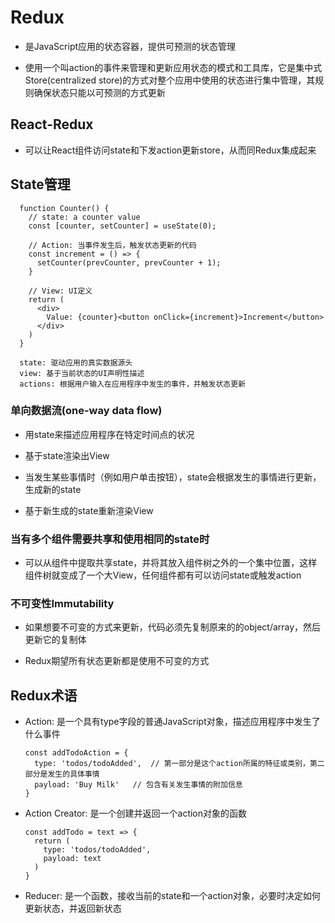 # Redux

- 是JavaScript应用的状态容器，提供可预测的状态管理

- 使用一个叫action的事件来管理和更新应用状态的模式和工具库，它是集中式Store(centralized store)的方式对整个应用中使用的状态进行集中管理，其规则确保状态只能以可预测的方式更新

## React-Redux

- 可以让React组件访问state和下发action更新store，从而同Redux集成起来

## State管理

      function Counter() {
        // state: a counter value
        const [counter, setCounter] = useState(0);

        // Action: 当事件发生后，触发状态更新的代码
        const increment = () => {
          setCounter(prevCounter, prevCounter + 1);
        }

        // View: UI定义
        return (
          <div>
            Value: {counter}<button onClick={increment}>Increment</button>
          </div>
        )
      }

      state: 驱动应用的真实数据源头
      view: 基于当前状态的UI声明性描述
      actions: 根据用户输入在应用程序中发生的事件，并触发状态更新

### 单向数据流(one-way data flow)

- 用state来描述应用程序在特定时间点的状况

- 基于state渲染出View

- 当发生某些事情时（例如用户单击按钮），state会根据发生的事情进行更新，生成新的state

- 基于新生成的state重新渲染View

### 当有多个组件需要共享和使用相同的state时

- 可以从组件中提取共享state，并将其放入组件树之外的一个集中位置，这样组件树就变成了一个大View，任何组件都有可以访问state或触发action

### 不可变性Immutability

- 如果想要不可变的方式来更新，代码必须先复制原来的的object/array，然后更新它的复制体

- Redux期望所有状态更新都是使用不可变的方式

## Redux术语

- Action: 是一个具有type字段的普通JavaScript对象，描述应用程序中发生了什么事件

      const addTodoAction = {
        type: 'todos/todoAdded',  // 第一部分是这个action所属的特征或类别，第二部分是发生的具体事情
        payload: 'Buy Milk'   // 包含有关发生事情的附加信息
      }

- Action Creator: 是一个创建并返回一个action对象的函数

      const addTodo = text => {
        return (
          type: 'todos/todoAdded',
          payload: text
        )
      }

- Reducer: 是一个函数，接收当前的state和一个action对象，必要时决定如何更新状态，并返回新状态
